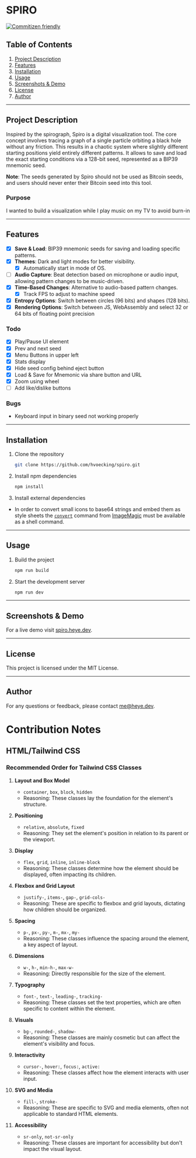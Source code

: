 # SPIRO

[![Commitizen friendly](https://img.shields.io/badge/commitizen-friendly-brightgreen.svg)](http://commitizen.github.io/cz-cli/)

## Table of Contents

1. [Project Description](#project-description)
2. [Features](#features)
3. [Installation](#installation)
4. [Usage](#usage)
5. [Screenshots & Demo](#screenshots--demo)
6. [License](#license)
7. [Author](#author)

---

## Project Description

Inspired by the spirograph, Spiro is a digital visualization tool. The core concept involves tracing a graph of a single particle orbiting a black hole without any friction. This results in a chaotic system where slightly different starting positions yield entirely different patterns. It allows to save and load the exact starting conditions via a 128-bit seed, represented as a BIP39 mnemonic seed.

**Note**: The seeds generated by Spiro should not be used as Bitcoin seeds, and users should never enter their Bitcoin seed into this tool.

### Purpose

I wanted to build a visualization while I play music on my TV to avoid burn-in

---

## Features

- [x] **Save & Load**: BIP39 mnemonic seeds for saving and loading specific patterns.
- [x] **Themes**: Dark and light modes for better visibility.
  - [x] Automatically start in mode of OS.
- [ ] **Audio Capture**: Beat detection based on microphone or audio input, allowing pattern changes to be music-driven.
- [x] **Time-Based Changes**: Alternative to audio-based pattern changes.
  - [x] Track FPS to adjust to machine speed
- [x] **Entropy Options**: Switch between circles (96 bits) and shapes (128 bits).
- [x] **Rendering Options**: Switch between JS, WebAssembly and select 32 or 64 bits of floating point precision

### Todo

- [x] Play/Pause UI element
- [x] Prev and next seed
- [x] Menu Buttons in upper left
- [x] Stats display
- [x] Hide seed config behind eject button
- [x] Load & Save for Mnemonic via share button and URL
- [x] Zoom using wheel
- [ ] Add like/dislike buttons

### Bugs

- Keyboard input in binary seed not working properly

---

## Installation

1. Clone the repository

   ```bash
   git clone https://github.com/hvoecking/spiro.git
   ```

2. Install npm dependencies

   ```bash
   npm install
   ```

3. Install external dependencies

- In order to convert small icons to base64 strings and embed them as style sheets the [`convert`](https://imagemagick.org/script/convert.php) command from [ImageMagic](https://imagemagick.org/script/download.php) must be available as a shell command.

---

## Usage

1. Build the project

   ```bash
   npm run build
   ```

2. Start the development server
   ```bash
   npm run dev
   ```

---

## Screenshots & Demo

For a live demo visit [spiro.heye.dev](https://spiro.heye.dev).

---

## License

This project is licensed under the MIT License.

---

## Author

For any questions or feedback, please contact [me@heye.dev](mailto:me@heye.dev).

# Contribution Notes

## HTML/Tailwind CSS

### Recommended Order for Tailwind CSS Classes

1. **Layout and Box Model**

   - `container`, `box`, `block`, `hidden`
   - Reasoning: These classes lay the foundation for the element's structure.

2. **Positioning**

   - `relative`, `absolute`, `fixed`
   - Reasoning: They set the element's position in relation to its parent or the viewport.

3. **Display**

   - `flex`, `grid`, `inline`, `inline-block`
   - Reasoning: These classes determine how the element should be displayed, often impacting its children.

4. **Flexbox and Grid Layout**

   - `justify-`, `items-`, `gap-`, `grid-cols-`
   - Reasoning: These are specific to flexbox and grid layouts, dictating how children should be organized.

5. **Spacing**

   - `p-`, `px-`, `py-`, `m-`, `mx-`, `my-`
   - Reasoning: These classes influence the spacing around the element, a key aspect of layout.

6. **Dimensions**

   - `w-`, `h-`, `min-h-`, `max-w-`
   - Reasoning: Directly responsible for the size of the element.

7. **Typography**

   - `font-`, `text-`, `leading-`, `tracking-`
   - Reasoning: These classes set the text properties, which are often specific to content within the element.

8. **Visuals**

   - `bg-`, `rounded-`, `shadow-`
   - Reasoning: These classes are mainly cosmetic but can affect the element's visibility and focus.

9. **Interactivity**

   - `cursor-`, `hover:`, `focus:`, `active:`
   - Reasoning: These classes affect how the element interacts with user input.

10. **SVG and Media**

    - `fill-`, `stroke-`
    - Reasoning: These are specific to SVG and media elements, often not applicable to standard HTML elements.

11. **Accessibility**
    - `sr-only`, `not-sr-only`
    - Reasoning: These classes are important for accessibility but don't impact the visual layout.
